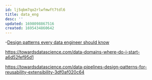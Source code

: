 ```yaml
---
id: lj5qbm7qo2rlwfmwft7tdl6
title: data_eng
desc: ''
updated: 1698098867516
created: 1695434860642
---
```


-[Design patterns every data engineer should know](https://rspacesamuel.medium.com/design-patterns-every-data-engineer-should-know-f6c48cd73592)

https://towardsdatascience.com/data-domains-where-do-i-start-a6d52fef95d1


https://towardsdatascience.com/data-pipelines-design-patterns-for-reusability-extensibility-3df0af020c64